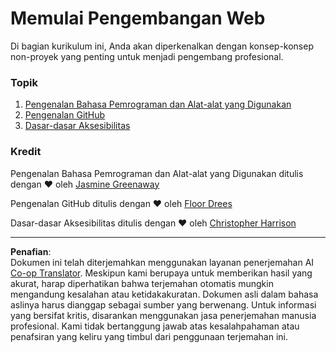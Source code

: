 <!--
CO_OP_TRANSLATOR_METADATA:
{
  "original_hash": "770d9f83dddc841c19f210dee5fe0712",
  "translation_date": "2025-10-03T13:28:41+00:00",
  "source_file": "1-getting-started-lessons/README.md",
  "language_code": "id"
}
-->
# Memulai Pengembangan Web

Di bagian kurikulum ini, Anda akan diperkenalkan dengan konsep-konsep non-proyek yang penting untuk menjadi pengembang profesional.

### Topik

1. [Pengenalan Bahasa Pemrograman dan Alat-alat yang Digunakan](1-intro-to-programming-languages/README.md)
2. [Pengenalan GitHub](2-github-basics/README.md)
3. [Dasar-dasar Aksesibilitas](3-accessibility/README.md)

### Kredit

Pengenalan Bahasa Pemrograman dan Alat-alat yang Digunakan ditulis dengan ♥️ oleh [Jasmine Greenaway](https://twitter.com/paladique)

Pengenalan GitHub ditulis dengan ♥️ oleh [Floor Drees](https://twitter.com/floordrees)

Dasar-dasar Aksesibilitas ditulis dengan ♥️ oleh [Christopher Harrison](https://twitter.com/geektrainer)

---

**Penafian**:  
Dokumen ini telah diterjemahkan menggunakan layanan penerjemahan AI [Co-op Translator](https://github.com/Azure/co-op-translator). Meskipun kami berupaya untuk memberikan hasil yang akurat, harap diperhatikan bahwa terjemahan otomatis mungkin mengandung kesalahan atau ketidakakuratan. Dokumen asli dalam bahasa aslinya harus dianggap sebagai sumber yang berwenang. Untuk informasi yang bersifat kritis, disarankan menggunakan jasa penerjemahan manusia profesional. Kami tidak bertanggung jawab atas kesalahpahaman atau penafsiran yang keliru yang timbul dari penggunaan terjemahan ini.